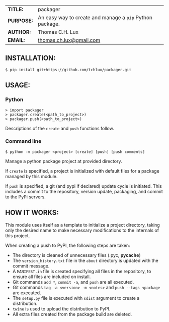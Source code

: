 |             |                |
|-------------|----------------|
|**TITLE:**   | packager       |
|**PURPOSE:** | An easy way to create and manage a `pip` Python package. |
|**AUTHOR:**  | Thomas C.H. Lux  |
|**EMAIL:**   | thomas.ch.lux@gmail.com |


## INSTALLATION:

    $ pip install git+https://github.com/tchlux/packager.git

## USAGE:

### Python

    > import packager  
    > packager.create(<path_to_project>)
    > packager.push(<path_to_project>)

  Descriptions of the `create` and `push` functions follow.

### Command line

    $ python -m packager <project> [create] [push] [push comments]

  Manage a python package project at provided directory.

  If `create` is specified, a project is initialized with
  default files for a package managed by this module.

  If `push` is specified, a git (and pypi if declared) update
  cycle is initiated. This includes a commit to the repository,
  version update, packaging, and commit to the PyPi servers.

## HOW IT WORKS:

  This module uses itself as a template to initialize a project
  directory, taking only the desired name to make necessary
  modifications to the internals of this project.

  When creating a push to PyPI, the following steps are taken:
  - The directory is cleaned of unnecessary files (.pyc, __pycache__)
  - The `version_history.txt` file in the `about` directory is updated with the commit message.
  - A `MANIFEST.in` file is created specifying all files in the repository, to ensure all files are included on install.
  - Git commands `add *`, `commit -a`, and `push` are all executed.
  - Git commands `tag -a <version> -m <notes>` and `push --tags <package` are executed.
  - The `setup.py` file is executed with `sdist` argument to create a distribution.
  - `twine` is used to upload the distribution to PyPI.
  - All extra files created from the package build are deleted.
